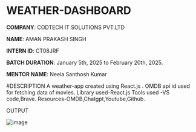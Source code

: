 # WEATHER-DASHBOARD

**COMPANY**: CODTECH IT SOLUTIONS PVT.LTD

**NAME**: AMAN PRAKASH SINGH

**INTERN ID**: CT08JRF

**BATCH DURATION**: January 5th, 2025 to February 20th, 2025.

**MENTOR NAME**: Neela Santhosh Kumar 

#DESCRIPTION
A weather-app created using React.js . OMDB api id used for fetching data of movies.
Library used-React.js
Tools used -VS code,Brave.
Resources-OMDB,Chatgpt,Youtube,Github.

OUTPUT

![image](https://github.com/user-attachments/assets/47619433-2760-4d9f-bff3-f5191a5055ee)

